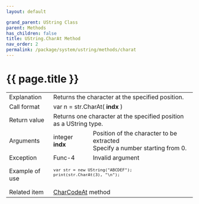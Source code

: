 ```yaml
---
layout: default

grand_parent: UString Class
parent: Methods
has_children: false
title: UString.CharAt Method
nav_order: 2
permalink: /package/system/ustring/methods/charat
---
```

# {{ page.title }}

<table>
  <tr>
    <td>Explanation</td>
    <td colspan="2">Returns the character at the specified position.</td>
  </tr>
  <tr>
    <td>Call format</td>
    <td colspan="2">var n = str.CharAt( <b>indx</b> )</td>
  </tr>
  <tr>
    <td>Return value</td>
    <td colspan="2">Returns one character at the specified position as a UString type.</td>
  </tr>  
  <tr>
    <td>Arguments</td>
    <td>integer <b>indx</b></td>
    <td>Position of the character to be extracted<br>Specify a number starting from 0.</td>
  </tr>
  <tr>
    <td>Exception</td>
    <td>Func-4</td>
    <td>Invalid argument</td>
  </tr>
  <tr>
    <td>Example of use</td>
    <td colspan="2"><code><pre>
var str = new UString("ABCDEF");
print(str.CharAt(3), "\n");
    </pre></code></td>
  </tr>
  <tr>
    <td>Related item</td>
    <td colspan="2"><a href="/package/system/ustring/methods/charcodeat">CharCodeAt</a> method</td>
  </tr>
</table>
